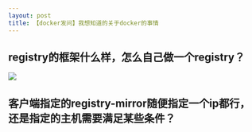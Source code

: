 ```yaml
---
layout: post
title: 【docker发问】我想知道的关于docker的事情
---
```


## registry的框架什么样，怎么自己做一个registry？
![](https://segmentfault.com/img/bVOrOl?w=1526&h=803)

## 客户端指定的registry-mirror随便指定一个ip都行，还是指定的主机需要满足某些条件？

